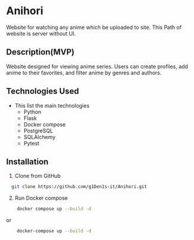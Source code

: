 # Anihori
Website for watching any anime which be uploaded to site. This Path of website is server without UI.

## Description(MVP)
Website designed for viewing anime series. 
Users can create profiles, add anime to their favorites, 
and filter anime by genres and authors.

## Technologies Used
* This list the main technologies
    - Python 
    - Flask 
    - Docker compose
    - PostgreSQL
    - SQLAlchemy
    - Pytest

## Installation
1. Clone from GitHub
```bash
  git clone https://github.com/g1Den1s-it/Anihori.git
```   
2. Run Docker compose
```bash
    docker compose up --build -d
```
or
```bash
    docker-compose up --build -d
```